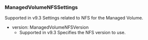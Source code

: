 ### ManagedVolumeNFSSettings
Supported in v9.3
  Settings related to NFS for the Managed Volume.

- version: ManagedVolumeNFSVersion
  - Supported in v9.3
  Specifies the NFS version to use.
